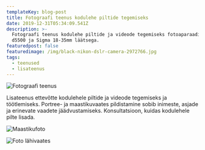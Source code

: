 ```yaml
---
templateKey: blog-post
title: Fotograafi teenus kodulehe piltide tegemiseks
date: 2019-12-31T05:34:09.541Z
description: >-
  Fotograafi teenus kodulehe piltide ja videode tegemiseks fotoaparaadiga Nikon
  d5500 ja Sigma 18-35mm läätsega.
featuredpost: false
featuredimage: /img/black-nikon-dslr-camera-2972766.jpg
tags:
  - teenused
  - lisateenus
---
```

![Fotograafi teenus](/img/kodulehe-piltide-ja-videode-tegemine.jpg "Fotograafi teenus")

Lisateenus ettevõtte kodulehele piltide ja videode tegemiseks ja töötlemiseks. Portree- ja maastikuvaates pildistamine sobib inimeste, asjade ja erinevate vaadete jäädvustamiseks. Konsultatsioon, kuidas kodulehele pilte lisada.

![Maastikufoto](/img/dsc_0801.nef.jpg "Maastikufote")

![Foto lähivaates](/img/dsc_0300.nef.jpg "Foto lähivaates")
